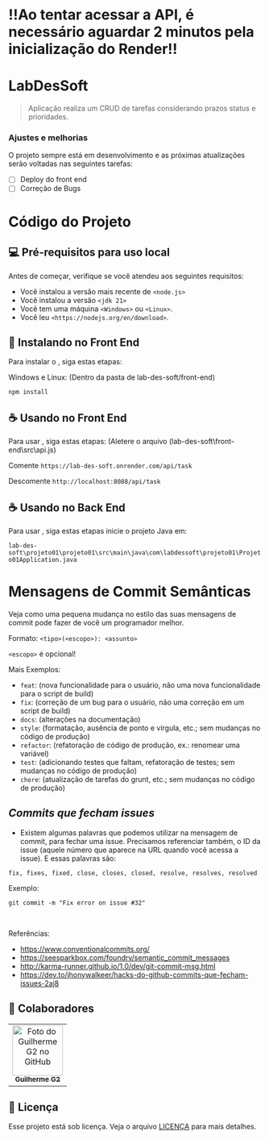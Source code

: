 # !!Ao tentar acessar a API, é necessário aguardar 2 minutos pela inicialização do Render!!

# LabDesSoft

> Aplicação realiza um CRUD de tarefas considerando prazos status e prioridades.

### Ajustes e melhorias

O projeto sempre está em desenvolvimento e as próximas atualizações serão voltadas nas seguintes tarefas:

- [ ] Deploy do front end
- [ ] Correção de Bugs

# Código do Projeto

## 💻 Pré-requisitos para uso local

Antes de começar, verifique se você atendeu aos seguintes requisitos:

- Você instalou a versão mais recente de `<node.js>`
- Você instalou a versão `<jdk 21>`
- Você tem uma máquina `<Windows>` ou `<Linux>`.
- Você leu `<https://nodejs.org/en/download>`.

## 🚀 Instalando <LabDesSoft> no Front End

Para instalar o <LabDesSoft>, siga estas etapas:

Windows e Linux: (Dentro da pasta de lab-des-soft/front-end)

```
npm install
```

## ☕ Usando <LabDesSoft> no Front End

Para usar <LabDesSoft>, siga estas etapas: (Aletere o arquivo (lab-des-soft\front-end\src\api.js)

Comente `https://lab-des-soft.onrender.com/api/task`

Descomente `http://localhost:8088/api/task`


## ☕ Usando <LabDesSoft> no Back End

Para usar <LabDesSoft>, siga estas etapas inicie o projeto Java em: 

`lab-des-soft\projeto01\projeto01\src\main\java\com\labdessoft\projeto01\Projeto01Application.java`

# Mensagens de Commit Semânticas

Veja como uma pequena mudança no estilo das suas mensagens de commit pode fazer de você um programador melhor.

Formato: `<tipo>(<escopo>): <assunto>`

`<escopo>` é opcional!

Mais Exemplos:

- `feat`: (nova funcionalidade para o usuário, não uma nova funcionalidade para o script de build)
- `fix`: (correção de um bug para o usuário, não uma correção em um script de build)
- `docs`: (alterações na documentação)
- `style`: (formatação, ausência de ponto e vírgula, etc.; sem mudanças no código de produção)
- `refactor`: (refatoração de código de produção, ex.: renomear uma variável)
- `test`: (adicionando testes que faltam, refatoração de testes; sem mudanças no código de produção)
- `chore`: (atualização de tarefas do grunt, etc.; sem mudanças no código de produção)

## *Commits que fecham issues*

- Existem algumas palavras que podemos utilizar na mensagem de commit, para fechar uma issue. Precisamos referenciar também, o ID da issue (aquele número que aparece na URL quando você acessa a issue). E essas palavras são:
```
fix, fixes, fixed, close, closes, closed, resolve, resolves, resolved
```

Exemplo:
```
git commit -m "Fix error on issue #32"
```
<br>

Referências:

- https://www.conventionalcommits.org/
- https://seesparkbox.com/foundry/semantic_commit_messages
- http://karma-runner.github.io/1.0/dev/git-commit-msg.html
- https://dev.to/jhonywalkeer/hacks-do-github-commits-que-fecham-issues-2aj8


## 🤝 Colaboradores

<table>
  <tr>
    <td align="center">
      <a href="https://github.com/yG2y" title="Perfil Guilherme G2">
        <img src="https://avatars.githubusercontent.com/u/89223673?v=4" width="100px;" alt="Foto do Guilherme G2 no GitHub"/><br>
        <sub>
          <b>Guilherme G2</b>
        </sub>
      </a>
    </td>
  </tr>
</table>

## 📝 Licença

Esse projeto está sob licença. Veja o arquivo [LICENÇA](../LICENSE) para mais detalhes.

